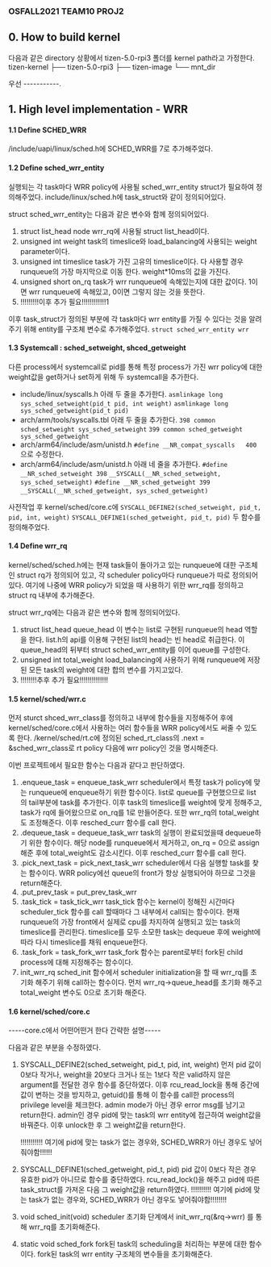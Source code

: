 ### OSFALL2021 TEAM10 PROJ2


## 0. How to build kernel
다음과 같은 directory 상황에서 tizen-5.0-rpi3 폴더를 kernel path라고 가정한다.
tizen-kernel
├── tizen-5.0-rpi3
├── tizen-image
└── mnt_dir

우선 -----------.

## 1. High level implementation - WRR
#### 1.1 Define SCHED_WRR
<kernel path>/include/uapi/linux/sched.h에 SCHED_WRR를 7로 추가해주었다.

#### 1.2 Define sched_wrr_entity
실행되는 각 task마다 WRR policy에 사용될 sched_wrr_entity struct가 필요하여 정의해주었다.
include/linux/sched.h에 task_struct와 같이 정의되어있다.

struct sched_wrr_entity는 다음과 같은 변수와 함께 정의되어있다.
1. struct list_head node
    wrr_rq에 사용될 struct list_head이다.
2. unsigned int weight
    task의 timeslice와 load_balancing에 사용되는 weight parameter이다.
3. unsigned int timeslice
    task가 가진 고유의 timeslice이다. 다 사용할 경우 runqueue의 가장 마지막으로 이동    한다. weight*10ms의 값을 가진다.
4. unsigned short on_rq
    task가 wrr runqueue에 속해있는지에 대한 값이다. 1이면 wrr runqueue에 속해있고,
    0이면 그렇지 않는 것을 뜻한다.
5. !!!!!!!!!이후 추가 필요!!!!!!!!!!!!1

이후 task_struct가 정의된 부분에 각 task마다 wrr entity를 가질 수 있다는 것을
알려주기 위해 entity를 구조체 변수로 추가해주었다.
`struct sched_wrr_entity wrr`

#### 1.3 Systemcall : sched_setweight, shced_getweight
다른 process에서 systemcall로 pid를 통해 특정 process가 가진 wrr policy에 대한 weight값을 get하거나 set하게 위해 두 systemcall을 추가한다.

* include/linux/syscalls.h
    아래 두 줄을 추가한다.
    `asmlinkage long sys_sched_setweight(pid_t pid, int weight)`
    `asmlinkage long sys_sched_getweight(pid_t pid)`
* arch/arm/tools/syscalls.tbl
    아래 두 줄을 추가한다.
    `398 common sched_setweight sys_sched_setweight`
    `399 common sched_getweight sys_sched_getweight`
* arch/arm64/include/asm/unistd.h
    `#define __NR_compat_syscalls   400`
    으로 수정한다.
* arch/arm64/include/asm/unistd.h
    아래 네 줄을 추가한다.
    `#define __NR_sched_setweight 398`
    `__SYSCALL(__NR_sched_setweight, sys_sched_setweight)`
    `#define __NR_sched_getweight 399`
    `__SYSCALL(__NR_sched_getweight, sys_sched_getweight)`

사전작업 후 kernel/sched/core.c에
    `SYSCALL_DEFINE2(sched_setweight, pid_t, pid, int, weight)`
    `SYSCALL_DEFINE1(sched_getweight, pid_t, pid)`
    두 함수를 정의해주었다.

#### 1.4 Define wrr_rq
kernel/sched/sched.h에는 현재 task들이 돌아가고 있는 runqueue에 대한 구조체인 struct rq가 정의되어 있고, 각 scheduler policy마다  runqueue가 따로 정의되어있다.
여기에 나중에 WRR policy가 되었을 때 사용하기 위한 wrr_rq를 정의하고 struct rq 내부에 추가해준다.

struct wrr_rq에는 다음과 같은 변수와 함께 정의되어있다.
1. struct list_head queue_head
    이 변수는 list로 구현된 runqueue의 head 역할을 한다. list.h의 api를 이용해 구현된 list의 head는 빈 head로 취급한다. 이 queue_head의 뒤부터 struct sched_wrr_entity를 이어 queue를 구성한다.
2. unsigned int total_weight
    load_balancing에 사용하기 위해 runqueue에 저장된 모든 task의 weight에 대한 합의 변수를 가지고있다.
3. !!!!!!!!추후 추가 필요!!!!!!!!!!!!!!

#### 1.5 kernel/sched/wrr.c
먼저 sturct shced_wrr_class를 정의하고 내부에 함수들을 지정해주어 후에 kernel/sched/core.c에서 사용하는 여러 함수들을 WRR policy에서도 써줄 수 있도록 한다.
/kernel/sched/rt.c에 정의된 sched_rt_class의 .next = &sched_wrr_class로 rt policy 다음에 wrr policy인 것을 명시해준다.

이번 프로젝트에서 필요한 함수는 다음과 같다고 판단하였다.
1. .enqueue_task = enqueue_task_wrr
    scheduler에서 특정 task가 policy에 맞는 runqueue에 enqueue하기 위한 함수이다.
    list로 queue를 구현했으므로 list의 tail부분에 task를 추가한다. 이후 task의 timeslice를 weight에 맞게 정해주고, task가 rq에 들어왔으므로 on_rq를 1로 만들어준다. 또한 wrr_rq의 total_weight도 조정해준다.
    이후 resched_curr 함수를 call 한다.
2. .dequeue_task = dequeue_task_wrr
    task의 실행이 완료되었을때 dequeue하기 위한 함수이다.
    해당 node를 runqueue에서 제거하고, on_rq = 0으로 assign해준 후에 total_weight도 감소시킨다.
    이후 resched_curr 함수를 call 한다.
3. .pick_next_task = pick_next_task_wrr
    scheduler에서 다음 실행할 task를 찾는 함수이다. WRR policy에선 queue의 front가 항상 실행되어야 하므로 그것을 return해준다.
4. .put_prev_task = put_prev_task_wrr
5. .task_tick = task_tick_wrr
    task_tick 함수는 kernel이 정해진 시간마다 scheduler_tick 함수를 call 할때마다 그 내부에서 call되는 함수이다. 현재 runqueue의 가장 front에서 실제로 cpu를 차지하여 실행되고 있는 task의 timeslice를 관리한다. timeslice를 모두 소모한 task는 dequeue 후에 weight에 따라 다시 timeslice를 채워 enqueue한다.
6. .task_fork = task_fork_wrr
    task_fork 함수는 parent로부터 fork된 child process에 대해 지정해주는 함수이다.
7. init_wrr_rq
    sched_init 함수에서 scheduler initialization을 할 때 wrr_rq를 초기화 해주기 위해 call하는 함수이다.
    먼저 wrr_rq->queue_head를 초기화 해주고 total_weight 변수도 0으로 초기화 해준다.

#### 1.6 kernel/sched/core.c
-----core.c에서 어떤어떤거 한다 간략한 설명-----

다음과 같은 부분을 수정하였다.
1. SYSCALL_DEFINE2(sched_setweight, pid_t, pid, int, weight)
    먼저 pid 값이 0보다 작거나, weight을 20보다 크거나 또는 1보다 작은 valid하지 않은 argument를 전달한 경우 함수를 중단하였다.
    이후 rcu_read_lock을 통해 중간에 값이 변하는 것을 방지하고, getuid()를 통해 이 함수를 call한 process의 privilege level을 체크한다. admin mode가 아닌 경우 error msg를 남기고 return한다. admin인 경우 pid에 맞는 task의 wrr entity에 접근하여 weight값을 바꿔준다.
    이후 unlock한 후 그 weight값을 return한다.

    !!!!!!!!!!! 여기에 pid에 맞는 task가 없는 경우와, SCHED_WRR가 아닌 경우도 넣어줘야함!!!!!!
2. SYSCALL_DEFINE1(sched_getweight, pid_t, pid)
    pid 값이 0보다 작은 경우 유효한 pid가 아니므로 함수를 중단하였다.
    rcu_read_lock()을 해주고 pid에 따른 task_struct를 가져온 다음 그 weight값을 return하였다.
    !!!!!!!!!! 여기에 pid에 맞는 task가 없는 경우와, SCHED_WRR가 아닌 경우도 넣어줘야함!!!!!!!!
3. void sched_init(void)
    scheduler 초기화 단계에서 init_wrr_rq(&rq->wrr) 를 통해 wrr_rq를 초기화해준다.
4. static void sched_fork
    fork된 task의 scheduling을 처리하는 부분에 대한 함수이다. fork된 task의 wrr entity 구조체의 변수들을 초기화해준다.

